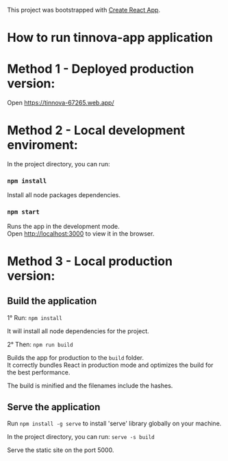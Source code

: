 <!-- @format -->

This project was bootstrapped with [Create React App](https://github.com/facebook/create-react-app).

# How to run tinnova-app application

# Method 1 - Deployed production version:

Open https://tinnova-67265.web.app/

# Method 2 - Local development enviroment:

In the project directory, you can run:

### `npm install`

Install all node packages dependencies.

### `npm start`

Runs the app in the development mode.<br />
Open [http://localhost:3000](http://localhost:3000) to view it in the browser.

# Method 3 - Local production version:

## Build the application

1° Run: `npm install`

It will install all node dependencies for the project.

2° Then: `npm run build`

Builds the app for production to the `build` folder.<br />
It correctly bundles React in production mode and optimizes the build for the best performance.

The build is minified and the filenames include the hashes.<br />

## Serve the application

Run `npm install -g serve` to install 'serve' library globally on your machine.

In the project directory, you can run: `serve -s build`

Serve the static site on the port 5000.

